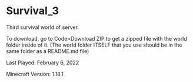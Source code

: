 # Survival_3
Third survival world of server.

To download, go to Code>Download ZIP to get a zipped file with the world folder inside of it. (The world folder ITSELF that you use should be in the same folder as a README.md file)

Last Played: February 6, 2022

Minecraft Version: 1.18.1
